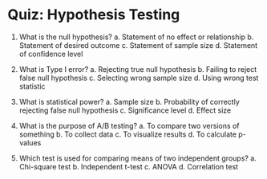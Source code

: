 # Quiz: Hypothesis Testing

1. What is the null hypothesis?
   a. Statement of no effect or relationship
   b. Statement of desired outcome
   c. Statement of sample size
   d. Statement of confidence level

2. What is Type I error?
   a. Rejecting true null hypothesis
   b. Failing to reject false null hypothesis
   c. Selecting wrong sample size
   d. Using wrong test statistic

3. What is statistical power?
   a. Sample size
   b. Probability of correctly rejecting false null hypothesis
   c. Significance level
   d. Effect size

4. What is the purpose of A/B testing?
   a. To compare two versions of something
   b. To collect data
   c. To visualize results
   d. To calculate p-values

5. Which test is used for comparing means of two independent groups?
   a. Chi-square test
   b. Independent t-test
   c. ANOVA
   d. Correlation test
